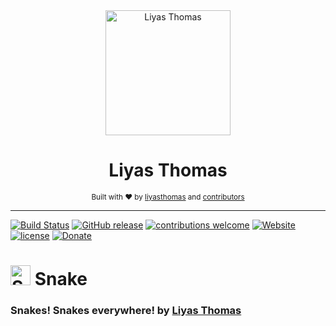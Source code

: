 <div align="center">
  <a href="https://liyas-vr.firebaseapp.com"><img src="https://raw.githubusercontent.com/liyasthomas/snake/master/assets/logo.gif" alt="Liyas Thomas" width="200"></a>
  <br>
  <h1>Liyas Thomas</h1>
</div>

<div align="center">
  <sub>Built with ❤︎ by
  <a href="https://github.com/liyasthomas">liyasthomas</a> and
  <a href="https://github.com/liyasthomas/snake/graphs/contributors">contributors</a>
	</sub>
</div>

---

[![Build Status](https://travis-ci.org/liyasthomas/snake.svg?branch=master)](https://travis-ci.org/liyasthomas/snake) [![GitHub release](https://img.shields.io/github/release/liyasthomas/snake/all.svg)](https://github.com/liyasthomas/snake/releases/latest) [![contributions welcome](https://img.shields.io/badge/contributions-welcome-brightgreen.svg?style=flat)](https://github.com/liyasthomas/snake/issues) [![Website](https://img.shields.io/website-up-down-ff69b4-ff69b4/https/shields.io.svg?label=website)](https://liyas-vr.firebaseapp.com) [![license](https://img.shields.io/github/license/liyasthomas/snake.svg)](https://github.com/liyasthomas/snake/blob/master/LICENSE) [![Donate](https://img.shields.io/badge/$-donate-ff69b4.svg)](https://www.paypal.me/liyascthomas)

# <img src="https://raw.githubusercontent.com/liyasthomas/snake/master/assets/images/favicon.png" alt="Snake" width="32"> Snake

### Snakes! Snakes everywhere! by [Liyas Thomas](https://github.com/liyasthomas)
